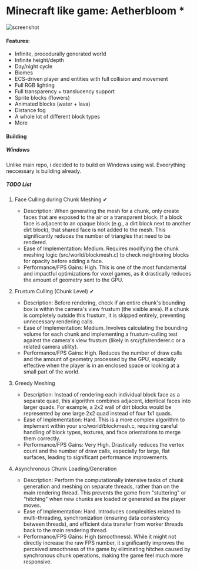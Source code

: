 # Minecraft like game: Aetherbloom *

![screenshot](screenshots/1.png)

#### Features:
- Infinite, procedurally generated world
- Infinite height/depth
- Day/night cycle
- Biomes
- ECS-driven player and entities with full collision and movement
- Full RGB lighting
- Full transparency + translucency support
- Sprite blocks (flowers)
- Animated blocks (water + lava)
- Distance fog
- A whole lot of different block types
- More

#### Building

##### Windows
Unlike main repo, i decided to to build on Windows using wsl. Eveerything neccessary is building already.

##### TODO List
1. Face Culling during Chunk Meshing ✔
    * Description: When generating the mesh for a chunk, only create faces that are exposed to the air or a transparent block. If a block
        face is adjacent to an opaque block (e.g., a dirt block next to another dirt block), that shared face is not added to the mesh. This
        significantly reduces the number of triangles that need to be rendered.
    * Ease of Implementation: Medium. Requires modifying the chunk meshing logic (src/world/blockmesh.c) to check neighboring blocks for
        opacity before adding a face.
    * Performance/FPS Gains: High. This is one of the most fundamental and impactful optimizations for voxel games, as it drastically
        reduces the amount of geometry sent to the GPU.

2. Frustum Culling (Chunk Level) ✔
    * Description: Before rendering, check if an entire chunk's bounding box is within the camera's view frustum (the visible area). If a
        chunk is completely outside this frustum, it is skipped entirely, preventing unnecessary rendering calls.
    * Ease of Implementation: Medium. Involves calculating the bounding volume for each chunk and implementing a frustum-culling test
        against the camera's view frustum (likely in src/gfx/renderer.c or a related camera utility).
    * Performance/FPS Gains: High. Reduces the number of draw calls and the amount of geometry processed by the GPU, especially effective
        when the player is in an enclosed space or looking at a small part of the world.

3. Greedy Meshing
    * Description: Instead of rendering each individual block face as a separate quad, this algorithm combines adjacent, identical faces
        into larger quads. For example, a 2x2 wall of dirt blocks would be represented by one large 2x2 quad instead of four 1x1 quads.
    * Ease of Implementation: Hard. This is a more complex algorithm to implement within your src/world/blockmesh.c, requiring careful
        handling of block types, textures, and face orientations to merge them correctly.
    * Performance/FPS Gains: Very High. Drastically reduces the vertex count and the number of draw calls, especially for large, flat
        surfaces, leading to significant performance improvements.

4. Asynchronous Chunk Loading/Generation
    * Description: Perform the computationally intensive tasks of chunk generation and meshing on separate threads, rather than on the
        main rendering thread. This prevents the game from "stuttering" or "hitching" when new chunks are loaded or generated as the player
        moves.
    * Ease of Implementation: Hard. Introduces complexities related to multi-threading, synchronization (ensuring data consistency
        between threads), and efficient data transfer from worker threads back to the main rendering thread.
    * Performance/FPS Gains: High (smoothness). While it might not directly increase the raw FPS number, it significantly improves the
        perceived smoothness of the game by eliminating hitches caused by synchronous chunk operations, making the game feel much more
        responsive.
